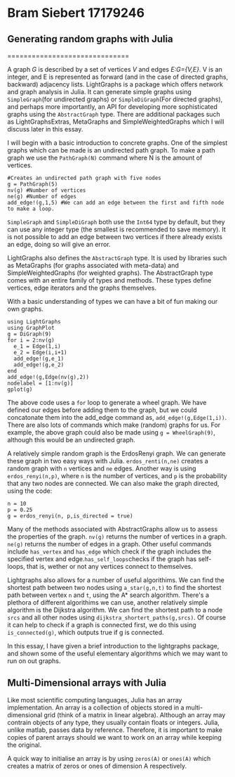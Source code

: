 

# Bram Siebert 17179246
## Generating random graphs with Julia
==============================

A graph *G* is described by a set of vertices *V* and edges *E:G={V,E}*. V is an integer, and E is represented as forward (and in the case of directed graphs, backward) adjacency lists. LightGraphs is a package which offers network and graph analysis in Julia. It can generate simple graphs using `SimpleGraph`(for undirected graphs) or `SimpleDiGraph`(For directed graphs), and perhaps more importantly, an API for developing more sophisticated graphs using the `AbstractGraph` type. There are additional packages such as LightGraphsExtras, MetaGraphs and SimpleWeightedGraphs which I will discuss later in this essay.

  I will begin with a basic introduction to concrete graphs. One of the simplest graphs which can be made is an undirected path graph. To make a path graph we use the `PathGraph(N)` command where N is the amount of vertices. 
```
#Creates an undirected path graph with five nodes
g = PathGraph(5)
nv(g) #Number of vertices
ne(g) #Number of edges
add_edge!(g,1,5) #We can add an edge between the first and fifth node to make a loop.
``` 
`SimpleGraph` and `SimpleDiGraph` both use the `Int64` type by default, but they can use any integer type (the smallest is recommended to save memory). It is not possible to add an edge between two vertices if there already exists an edge, doing so will give an error.

  LightGraphs also defines the `AbstractGraph` type. It is used by libraries such as MetaGraphs (for graphs associated with meta-data) and SimpleWeightedGraphs (for weighted graphs). The AbstractGraph type comes with an entire family of types and methods. These types define vertices, edge iterators and the graphs themselves.
  
  With a basic understanding of types we can have a bit of fun making our own graphs.
  ```
using LightGraphs
using GraphPlot
g = DiGraph(9)
for i = 2:nv(g)
    e_1 = Edge(1,i)
    e_2 = Edge(i,i+1)
    add_edge!(g,e_1)
    add_edge!(g,e_2)
end
add_edge!(g,Edge(nv(g),2))
nodelabel = [1:nv(g)]
gplot(g)
```
The above code uses a `for` loop to generate a wheel graph. We have defined our edges before adding them to the graph, but we could concatonate them into the add_edge command as, `add_edge!(g,Edge(1,i))`. There are also lots of commands which make (random) graphs for us. For example, the above graph could also be made using `g = WheelGraph(9)`, although this would be an undirected graph. 

A relatively simple random graph is the ErdosRenyi graph. We can generate these graph in two easy ways with Julia. `erdos_renti(n,ne)` creates a random graph with `n` vertices and `ne` edges. Another way is using `erdos_renyi(n,p)`, where `n` is the number of vertices, and `p` is the probability that any two nodes are connected. We can also make the graph directed, using the code:
```
n = 10
p = 0.25
g = erdos_renyi(n, p,is_directed = true)
```
  Many of the methods associated with AbstractGraphs allow us to assess the properties of the graph. `nv(g)` returns the number of vertices in a graph. `ne(g)` returns the number of edges in a graph. Other useful commands include `has_vertex` and `has_edge` which check if the graph includes the specified vertex and edge.`has_self_loops`checks if the graph has self-loops, that is, wether or not any vertices connect to themselves.
  
  Lightgraphs also allows for a number of useful algorithims. We can find the shortest path between two nodes using `a_star(g,n,t)` to find the shortest path between vertex `n` and `t`, using the A* search algorithm. There's a plethora of different algorithims we can use, another relatively simple algorithm is the Dijkstra algorithm. We can find the shortest path to a node `srcs` and all other nodes using `dijkstra_shortert_paths(g,srcs)`. Of course it can help to check if a graph is connected first, we do this using `is_connected(g)`, which outputs true if g is connected. 
  
  In this essay, I have given a brief introduction to the lightgraphs package, and shown some of the useful elementary algorithms which we may want to run on out graphs.
  
  ## Multi-Dimensional arrays with Julia
  
  Like most scientific computing languages, Julia has an array implementation. An array is a collection of objects stored in a multi-dimensional grid (think of a matrix in linear algebra). Although an array may contrain objects of any type, they usually contain floats or integers. Julia, unlike matlab, passes data by reference. Therefore, it is important to make copies of parent arrays should we want to work on an array while keeping the original. 
  
  A quick way to initialise an array is by using `zeros(A)` or `ones(A)` which creates a matrix of zeros or ones of dimension A respectively. 
